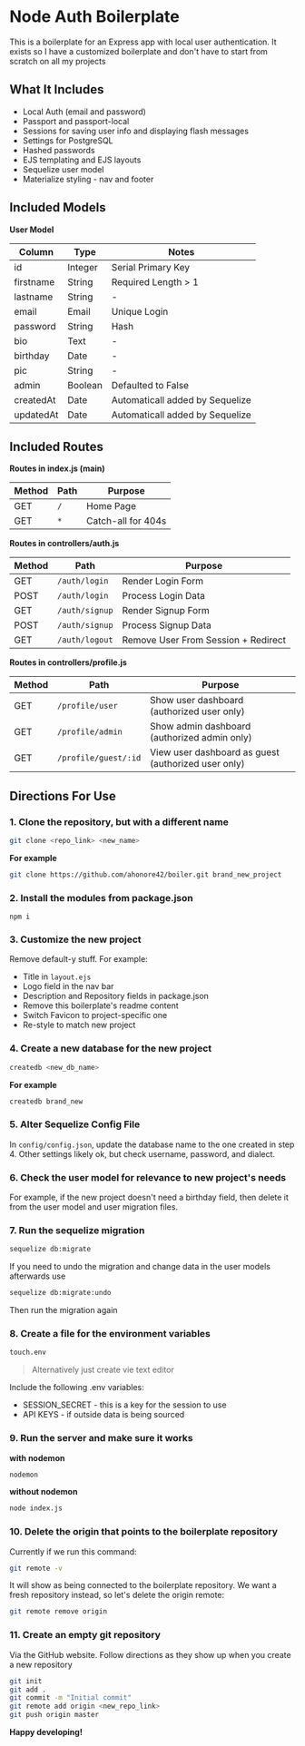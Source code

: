# Node Auth Boilerplate

This is a boilerplate for an Express app with local user authentication. It exists so I have a customized boilerplate and don't have to start from scratch on all my projects

## What It Includes

* Local Auth (email and password)
* Passport and passport-local
* Sessions for saving user info and displaying flash messages
* Settings for PostgreSQL
* Hashed passwords
* EJS templating and EJS layouts
* Sequelize user model
* Materialize styling - nav and footer

## Included Models

**User Model**

| Column | Type | Notes |
| ---------- | ----------- | --------------------------- |
| id | Integer | Serial Primary Key |
| firstname | String | Required Length > 1 |
| lastname | String | - |
| email | Email | Unique Login |
| password | String | Hash |
| bio | Text | - |
| birthday | Date | - |
| pic | String | - |
| admin | Boolean | Defaulted to False |
| createdAt | Date | Automaticall added by Sequelize |
| updatedAt | Date | Automaticall added by Sequelize |

## Included Routes

**Routes in index.js (main)**

| Method | Path | Purpose |
| ----- | ----------- | --------------------------- |
| GET | `/` | Home Page |
| GET | `*` | Catch-all for 404s |

**Routes in controllers/auth.js**

| Method | Path | Purpose |
| ----- | ----------- | --------------------------- |
| GET | `/auth/login` | Render Login Form |
| POST | `/auth/login` | Process Login Data |
| GET | `/auth/signup` | Render Signup Form |
| POST | `/auth/signup` | Process Signup Data |
| GET | `/auth/logout` | Remove User From Session + Redirect |

**Routes in controllers/profile.js**

| Method | Path | Purpose |
| ---- | ------------------- | ------------------------------------------------------- |
| GET | `/profile/user` | Show user dashboard (authorized user only) |
| GET | `/profile/admin` | Show admin dashboard (authorized admin only) |
| GET | `/profile/guest/:id` | View user dashboard as guest (authorized user only) |



## Directions For Use

### 1. Clone the repository, but with a different name

```sh
git clone <repo_link> <new_name>
```

**For example**

```sh
git clone https://github.com/ahonore42/boiler.git brand_new_project
```
### 2. Install the modules from package.json

```
npm i
```

### 3. Customize the new project

Remove default-y stuff. For example:

* Title in `layout.ejs`
* Logo field in the nav bar
* Description and Repository fields in package.json
* Remove this boilerplate's readme content
* Switch Favicon to project-specific one
* Re-style to match new project

### 4. Create a new database for the new project

```sh
createdb <new_db_name>
```

**For example**

```sh
createdb brand_new
```

### 5. Alter Sequelize Config File

In `config/config.json`, update the database name to the one created in step 4. Other settings likely ok, but check username, password, and dialect.

### 6. Check the user model for relevance to new project's needs

For example, if the new project doesn't need a birthday field, then delete it from the user model and user migration files.

### 7. Run the sequelize migration

```sh
sequelize db:migrate
```

If you need to undo the migration and change data in the user models afterwards use

```sh
sequelize db:migrate:undo
```

Then run the migration again

### 8. Create a file for the environment variables

```sh
touch.env
```

> Alternatively just create vie text editor

Include the following .env variables:

* SESSION_SECRET - this is a key for the session to use
* API KEYS - if outside data is being sourced

### 9. Run the server and make sure it works

**with nodemon**

```sh
nodemon
```

**without nodemon**

```sh
node index.js
```

### 10. Delete the origin that points to the boilerplate repository

Currently if we run this command:

```sh
git remote -v
```

It will show as being connected to the boilerplate repository. We want a fresh repository instead, so let's delete the origin remote:

```sh
git remote remove origin
```

### 11. Create an empty git repository

Via the GitHub website. Follow directions as they show up when you create a new repository

```sh
git init
git add .
git commit -m "Initial commit"
git remote add origin <new_repo_link>
git push origin master
```

**Happy developing!**
